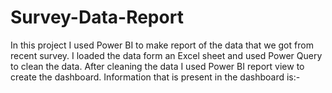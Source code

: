 # Survey-Data-Report
In this project I used Power BI to make report of the data that we got from recent survey.  I loaded the data form an Excel sheet and used Power Query to clean the data. After cleaning the data I used Power BI report view to create the dashboard. Information that is  present in the dashboard is:- 
